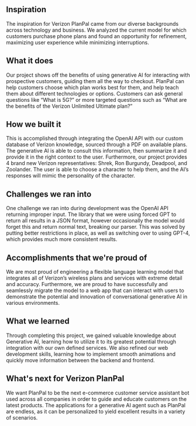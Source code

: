 ## Inspiration
The inspiration for Verizon PlanPal came from our diverse backgrounds across technology and business.  We analyzed the current model for which customers purchase phone plans and found an opportunity for refinement, maximizing user experience while minimizing interruptions.
## What it does
Our project shows off the benefits of using generative AI for interacting with prospective customers, guiding them all the way to checkout.  PlanPal can help customers choose which plan works best for them, and help teach them about different technologies or options.  Customers can ask general questions like “What is 5G?” or more targeted questions such as “What are the benefits of the Verizon Unlimited Ultimate plan?”
## How we built it
This is accomplished through integrating the OpenAI API with our custom database of Verizon knowledge, sourced through a PDF on available plans.  The generative AI is able to consult this information, then summarize it and provide it in the right context to the user.  Furthermore, our project provides 4 brand new Verizon representatives: Shrek, Ron Burgundy, Deadpool, and Zoolander.  The user is able to choose a character to help them, and the AI’s responses will mimic the personality of the character.
## Challenges we ran into
One challenge we ran into during development was the OpenAI API returning improper input.  The library that we were using forced GPT to return all results in a JSON format, however occasionally the model would forget this and return normal text, breaking our parser.  This was solved by putting better restrictions in place, as well as switching over to using GPT-4, which provides much more consistent results.
## Accomplishments that we're proud of
We are most proud of engineering a flexible language learning model that integrates all of Verizon’s wireless plans and services with extreme detail and accuracy. Furthermore, we are proud to have successfully and seamlessly migrate the model to a web app that can interact with users to demonstrate the potential and innovation of conversational generative AI in various environments.
## What we learned
Through completing this project, we gained valuable knowledge about Generative AI, learning how to utilize it to its greatest potential through integration with our own defined services.  We also refined our web development skills, learning how to implement smooth animations and quickly move information between the backend and frontend. 
## What's next for Verizon PlanPal
We want PlanPal to be the next e-commerce customer service assistant bot used across all companies in order to guide and educate customers on the latest products. The applications for a generative AI agent such as PlanPal are endless, as it can be personalized to yield excellent results in a variety of scenarios.
